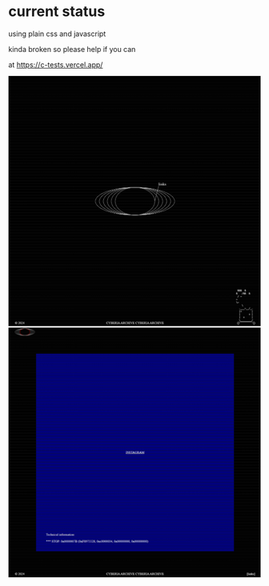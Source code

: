 <!--
# webtests
testing an extremely minimal website only using html and vanilla css for the webring thats supposed to be my main webpage for everything.

# What is the Webring?
The [webring](https://wiki.xxiivv.com/site/webring.html) is an attempt to inspire artists & developers to create and maintain their own personal websites, and share traffic among each other. The webring's aim is to share rich hand-crafted websites such as diaries, wikis & portfolios.

[-> to the main webring repository](https://github.com/XXIIVV/webring)

# Help
The ring is managed by [@neauoire](https://merveilles.town/@neauoire), but any member of the network is also welcome to join the repository as a collaborator to help manage new links and Pull Requests. Read more about the webring [here](https://wiki.xxiivv.com/site/webring.html).

-->
# current status

using plain css and javascript

kinda broken so please help if you can

at https://c-tests.vercel.app/

![Screenshot of the first webpage](images/home.png)
![Screenshot of the first webpage](images/links.png)
